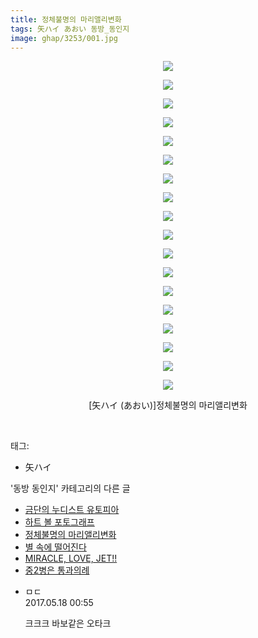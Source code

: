 ```yaml
---
title: 정체불명의 마리앨리변화
tags: 矢ハイ あおい 동방_동인지
image: ghap/3253/001.jpg
---
```

<div class="article">
<p style="text-align: center; clear: none; float: none;"><img src="{{ site.nasurl }}/ghap/3253/001.jpg"/></p>
<p style="text-align: center; clear: none; float: none;"><img src="{{ site.nasurl }}/ghap/3253/002.jpg"/></p>
<p style="text-align: center; clear: none; float: none;"><img src="{{ site.nasurl }}/ghap/3253/003.jpg"/></p>
<p style="text-align: center; clear: none; float: none;"><img src="{{ site.nasurl }}/ghap/3253/004.jpg"/></p>
<p style="text-align: center; clear: none; float: none;"><img src="{{ site.nasurl }}/ghap/3253/005.jpg"/></p>
<p style="text-align: center; clear: none; float: none;"><img src="{{ site.nasurl }}/ghap/3253/006.jpg"/></p>
<p style="text-align: center; clear: none; float: none;"><img src="{{ site.nasurl }}/ghap/3253/007.jpg"/></p>
<p style="text-align: center; clear: none; float: none;"><img src="{{ site.nasurl }}/ghap/3253/008.jpg"/></p>
<p style="text-align: center; clear: none; float: none;"><img src="{{ site.nasurl }}/ghap/3253/009.jpg"/></p>
<p style="text-align: center; clear: none; float: none;"><img src="{{ site.nasurl }}/ghap/3253/010.jpg"/></p>
<p style="text-align: center; clear: none; float: none;"><img src="{{ site.nasurl }}/ghap/3253/011.jpg"/></p>
<p style="text-align: center; clear: none; float: none;"><img src="{{ site.nasurl }}/ghap/3253/012.jpg"/></p>
<p style="text-align: center; clear: none; float: none;"><img src="{{ site.nasurl }}/ghap/3253/013.jpg"/></p>
<p style="text-align: center; clear: none; float: none;"><img src="{{ site.nasurl }}/ghap/3253/014.jpg"/></p>
<p style="text-align: center; clear: none; float: none;"><img src="{{ site.nasurl }}/ghap/3253/015.jpg"/></p>
<p style="text-align: center; clear: none; float: none;"><img src="{{ site.nasurl }}/ghap/3253/016.jpg"/></p>
<p style="text-align: center; clear: none; float: none;"><img src="{{ site.nasurl }}/ghap/3253/017.jpg"/></p>
<p style="text-align: center; clear: none; float: none;"><img src="{{ site.nasurl }}/ghap/3253/018.jpg"/></p>
<p style="text-align: center; clear: none; float: none;">[矢ハイ (あおい)]정체불명의 마리앨리변화</p>
<p><br/></p>
</div><div class="tagTrail">
<p>태그: </p>
<ul>
<li>矢ハイ</li>
</ul>
</div><div class="another">
<p>'동방 동인지' 카테고리의 다른 글</p>
<ul>
<li><a href="/2017-05-17-ghap_3255">금단의 누디스트 유토피아</a></li>
<li><a href="/2017-05-17-ghap_3254">하트 볼 포토그래프</a></li>
<li><a href="/2017-05-15-ghap_3253">정체불명의 마리앨리변화</a></li>
<li><a href="/2017-05-15-ghap_3251">별 속에 떨어진다</a></li>
<li><a href="/2017-05-15-ghap_3250">MIRACLE, LOVE, JET!!</a></li>
<li><a href="/2017-05-15-ghap_3249">중2병은 통과의례</a></li>
</ul>
</div><div class="cb_module cb_fluid">
<div class="cb_wrt cb_profile">
<div class="comment">
<ul>
<li class="cb_thumb_off" id="comment14991779">
<div class="cb_comment_area">
<div class="cb_info_area">
<div class="cb_section">
<span class="cb_nick_name">ㅁㄷ</span>
</div>
<div class="cb_section">
<span class="cb_date">2017.05.18 00:55 </span>
</div>
</div>
<div class="cb_dsc_comment">
<p class="cb_dsc">
											크크크 바보같은 오타크
										</p>
</div>
</div></li>
</ul>
</div>
</div><!-- commentList close -->
</div>